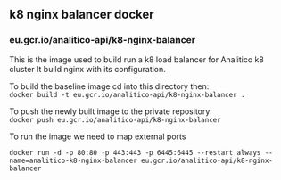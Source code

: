 
## k8 nginx balancer docker
### eu.gcr.io/analitico-api/k8-nginx-balancer

This is the image used to build run a k8 load balancer for Analitico k8 cluster
It build nginx with its configuration.

To build the baseline image cd into this directory then:  
`docker build -t eu.gcr.io/analitico-api/k8-nginx-balancer .`

To push the newly built image to the private repository:  
`docker push eu.gcr.io/analitico-api/k8-nginx-balancer`

To run the image we need to map external ports

`docker run -d -p 80:80 -p 443:443 -p 6445:6445 --restart always --name=analitico-k8-nginx-balancer eu.gcr.io/analitico-api/k8-nginx-balancer`